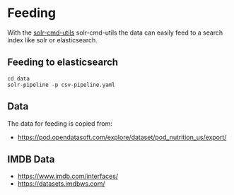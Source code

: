 # Feeding

With the [solr-cmd-utils](https://github.com/tblsoft/solr-cmd-utils) solr-cmd-utils the data can easily feed to a search index like solr or elasticsearch.

## Feeding to elasticsearch

```
cd data
solr-pipeline -p csv-pipeline.yaml
```

## Data
The data for feeding is copied from:
- https://pod.opendatasoft.com/explore/dataset/pod_nutrition_us/export/

## IMDB Data
- https://www.imdb.com/interfaces/
- https://datasets.imdbws.com/





